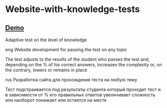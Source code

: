 # Website-with-knowledge-tests
## [Demo](https://alexxxsandoor.github.io/Website-with-knowledge-tests/)

Adaptive test on the level of knowledge

eng
Website development for passing the test on any topic

The test adjusts to the results of the student 
who passes the test and, depending on the % of 
his correct answers, increases the complexity or, 
on the contrary, lowers or remains in place

rus
Разработка сайта для прохождения теста на любую тему

Тест подстраивается под результаты студента который 
проходит тест и в зависимости от % его правильных ответов 
увеличивает сложность или наоборот понижает или остается на месте
